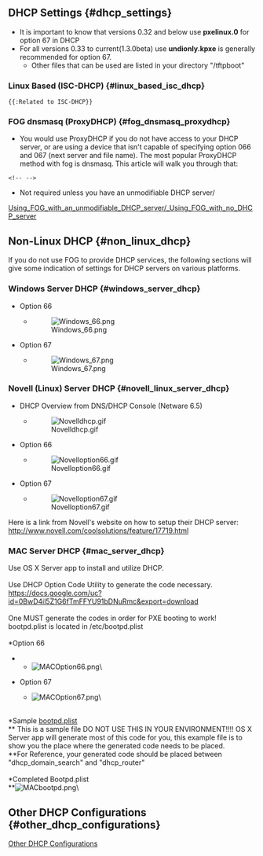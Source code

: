 ## DHCP Settings {#dhcp_settings}

-   It is important to know that versions 0.32 and below use
    **pxelinux.0** for option 67 in DHCP
-   For all versions 0.33 to current(1.3.0beta) use **undionly.kpxe** is
    generally recommended for option 67.
    -   Other files that can be used are listed in your directory
        \"/tftpboot\"

### Linux Based (ISC-DHCP) {#linux_based_isc_dhcp}

```{=mediawiki}
{{:Related to ISC-DHCP}}
```
### FOG dnsmasq (ProxyDHCP) {#fog_dnsmasq_proxydhcp}

-   You would use ProxyDHCP if you do not have access to your DHCP
    server, or are using a device that isn\'t capable of specifying
    option 066 and 067 (next server and file name). The most popular
    ProxyDHCP method with fog is dnsmasq. This article will walk you
    through that:

```{=html}
<!-- -->
```
-   Not required unless you have an unmodifiable DHCP server/

[Using_FOG_with_an_unmodifiable_DHCP_server/\_Using_FOG_with_no_DHCP_server](Using_FOG_with_an_unmodifiable_DHCP_server/_Using_FOG_with_no_DHCP_server "wikilink")

## Non-Linux DHCP {#non_linux_dhcp}

If you do not use FOG to provide DHCP services, the following sections
will give some indication of settings for DHCP servers on various
platforms.

### Windows Server DHCP {#windows_server_dhcp}

-   Option 66
    -   <figure>
        <img src="Windows_66.png" title="Windows_66.png" />
        <figcaption>Windows_66.png</figcaption>
        </figure>
-   Option 67
    -   <figure>
        <img src="Windows_67.png" title="Windows_67.png" />
        <figcaption>Windows_67.png</figcaption>
        </figure>

### Novell (Linux) Server DHCP {#novell_linux_server_dhcp}

-   DHCP Overview from DNS/DHCP Console (Netware 6.5)
    -   <figure>
        <img src="Novelldhcp.gif" title="Novelldhcp.gif" />
        <figcaption>Novelldhcp.gif</figcaption>
        </figure>
-   Option 66
    -   <figure>
        <img src="Novelloption66.gif" title="Novelloption66.gif" />
        <figcaption>Novelloption66.gif</figcaption>
        </figure>
-   Option 67
    -   <figure>
        <img src="Novelloption67.gif" title="Novelloption67.gif" />
        <figcaption>Novelloption67.gif</figcaption>
        </figure>

Here is a link from Novell\'s website on how to setup their DHCP server:
<http://www.novell.com/coolsolutions/feature/17719.html>

### MAC Server DHCP {#mac_server_dhcp}

Use OS X Server app to install and utilize DHCP.\
\
Use DHCP Option Code Utility to generate the code necessary.\
<https://docs.google.com/uc?id=0BwD4il5Z1G6fTmFFYU91bDNuRmc&export=download>\
\
One MUST generate the codes in order for PXE booting to work!\
bootpd.plist is located in /etc/bootpd.plist\
\
\*Option 66

-   -   ![](MACOption66.png "MACOption66.png")\

-   Option 67
    -   ![](MACOption67.png "MACOption67.png")\

\
\*Sample [bootpd.plist](bootpd.plist "wikilink")\
\*\* This is a sample file DO NOT USE THIS IN YOUR ENVIRONMENT!!!! OS X
Server app will generate most of this code for you, this example file is
to show you the place where the generated code needs to be placed.\
\*\*For Reference, your generated code should be placed between
\"dhcp_domain_search\" and \"dhcp_router\"\
\
\*Completed Bootpd.plist\
\*\*![](MACbootpd.png "MACbootpd.png")\

## Other DHCP Configurations {#other_dhcp_configurations}

[Other DHCP Configurations](Other_DHCP_Configurations "wikilink")
